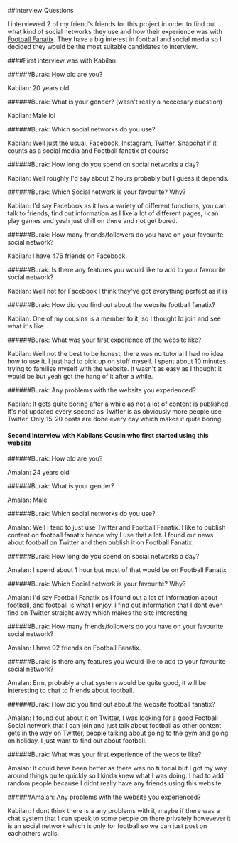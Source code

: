 ##Interview Questions 

I interviewed 2 of my friend's friends for this project in order to find out what kind of social networks they use and how their experience was with [Football Fanatix](http://www.footballfanatix.com). They have a big interest in football and social media so I decided they would be the most suitable candidates to interview.  

####First interview was with Kabilan 

######Burak: How old are you? 

Kabilan: 20 years old 

######Burak: What is your gender? (wasn't really a neccesary question)
 
Kabilan: Male lol 

######Burak: Which social networks do you use?

Kabilan: Well just the usual, Facebook, Instagram, Twitter, Snapchat if it counts as a social media and Football fanatix of course

######Burak: How long do you spend on social networks a day? 

Kabilan: Well roughly I'd say about 2 hours probably but I guess it depends.
 
######Burak: Which Social network is your favourite? Why? 

Kabilan: I'd say Facebook as it has a variety of different functions, you can talk to friends, find out information as I like a lot of different pages, I can play games and yeah just chill on there and not get bored. 

######Burak: How many friends/followers do you have on your favourite social network?

Kabilan: I have 476 friends on Facebook

######Burak: Is there any features you would like to add to your favourite social network?

Kabilan: Well not for Facebook I think they've got everything perfect as it is

######Burak: How did you find out about the website football fanatix?  

Kabilan: One of my cousins is a member to it, so I thought Id join and see what it's like. 

######Burak: What was your first experience of the website like? 

Kabilan: Well not the best to be honest, there was no tutorial I had no idea how to use it. I just had to pick up on stuff myself. I spent about 10 minutes trying to familise myself with the website. It wasn't as easy as I thought it would be but yeah got the hang of it after a while. 

######Burak: Any problems with the website you experienced? 

Kabilan: It gets quite boring after a while as not a lot of content is published. It's not updated every second as Twitter is as obviously more people use Twitter. Only 15-20 posts are done every day which makes it quite boring.  

 
#### Second Interview with Kabilans Cousin who first started using this website 


######Burak: How old are you? 

Amalan: 24 years old 

######Burak: What is your gender? 
 
Amalan: Male

######Burak: Which social networks do you use?

Amalan: Well I tend to just use Twitter and Football Fanatix. I like to publish content on football fanatix hence why I use that a lot. I found out news about football on Twitter and then publish it on Football Fanatix. 

######Burak: How long do you spend on social networks a day? 

Amalan: I spend about 1 hour but most of that would be on Football Fanatix
 
######Burak: Which Social network is your favourite? Why? 

Amalan: I'd say Football Fanatix as I found out a lot of information about football, and football is what I enjoy. I find out information that I dont even find on Twitter straight away which makes the site interesting.

######Burak: How many friends/followers do you have on your favourite social network?

Amalan: I have 92 friends on Football Fanatix.

######Burak: Is there any features you would like to add to your favourite social network?

Amalan: Erm, probably a chat system would be quite good, it will be interesting to chat to friends about football. 

######Burak: How did you find out about the website football fanatix?  

Amalan: I found out about it on Twitter, I was looking for a good Football Social network that I can join and just talk about football as other content gets in the way on Twitter, people talking about going to the gym and going on holiday. I just want to find out about football. 

######Burak: What was your first experience of the website like? 

Amalan: It could have been better as there was no tutorial but I got my way around things quite quickly so I kinda knew what I was doing. I had to add random people because I didnt really have any friends using this website.

######Amalan: Any problems with the website you experienced? 

Kabilan: I dont think there is a any problems with it, maybe if there was a chat system that I can speak to some people on there privately howevever it is an social network which is only for football so we can just post on eachothers walls. 




